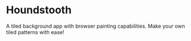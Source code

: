 # Houndstooth

A tiled background app with browser painting capabilities. Make your own tiled patterns with ease!
